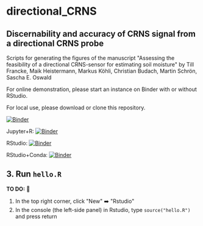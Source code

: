 # directional_CRNS
## Discernability and accuracy of CRNS signal from a directional CRNS probe
Scripts for generating the figures of the manuscript
"Assessing the feasibility of a directional CRNS-sensor for estimating soil moisture"
by Till Francke, Maik Heistermann, Markus Köhli, Christian Budach, Martin Schrön, Sascha E. Oswald

For online demonstration, please start an instance on Binder with or without RStudio.

For local use, please download or clone this repository.

[![Binder](https://mybinder.org/badge_logo.svg)](https://mybinder.org/v2/gh/TillF/directional_CRNS/main)

Jupyter+R: [![Binder](http://mybinder.org/badge_logo.svg)](https://mybinder.org/v2/gh/TillF/directional_CRNS/main?filepath=empty_R.ipynb)

RStudio: [![Binder](http://mybinder.org/badge_logo.svg)](https://mybinder.org/v2/gh/TillF/directional_CRNS/main?urlpath=rstudio)

RStudio+Conda: [![Binder](http://mybinder.org/badge_logo.svg)](https://mybinder.org/v2/gh/TillF/directional_CRNS/main?urlpath=rstudio)


## 3. Run `hello.R`

**TO DO:** :vertical_traffic_light:

1. In the top right corner, click "New" :arrow_right: "Rstudio"
2. In the console (the left-side panel) in Rstudio, type `source("hello.R")` and press return